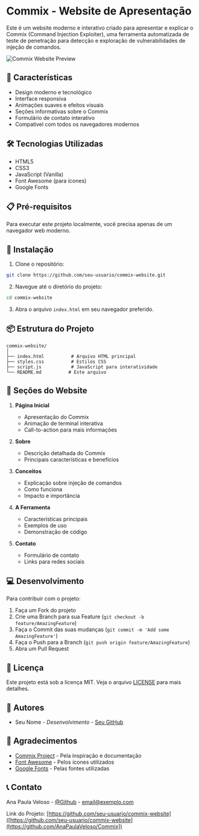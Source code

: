# Commix - Website de Apresentação

Este é um website moderno e interativo criado para apresentar e explicar o Commix (Command Injection Exploiter), uma ferramenta automatizada de teste de penetração para detecção e exploração de vulnerabilidades de injeção de comandos.

![Commix Website Preview](preview.png)

## 🚀 Características

- Design moderno e tecnológico
- Interface responsiva
- Animações suaves e efeitos visuais
- Seções informativas sobre o Commix
- Formulário de contato interativo
- Compatível com todos os navegadores modernos

## 🛠️ Tecnologias Utilizadas

- HTML5
- CSS3
- JavaScript (Vanilla)
- Font Awesome (para ícones)
- Google Fonts

## 📋 Pré-requisitos

Para executar este projeto localmente, você precisa apenas de um navegador web moderno.

## 🔧 Instalação

1. Clone o repositório:
```bash
git clone https://github.com/seu-usuario/commix-website.git
```

2. Navegue até o diretório do projeto:
```bash
cd commix-website
```

3. Abra o arquivo `index.html` em seu navegador preferido.

## 📦 Estrutura do Projeto

```
commix-website/
│
├── index.html          # Arquivo HTML principal
├── styles.css          # Estilos CSS
├── script.js           # JavaScript para interatividade
└── README.md          # Este arquivo
```

## 🎨 Seções do Website

1. **Página Inicial**
   - Apresentação do Commix
   - Animação de terminal interativa
   - Call-to-action para mais informações

2. **Sobre**
   - Descrição detalhada do Commix
   - Principais características e benefícios

3. **Conceitos**
   - Explicação sobre injeção de comandos
   - Como funciona
   - Impacto e importância

4. **A Ferramenta**
   - Características principais
   - Exemplos de uso
   - Demonstração de código

5. **Contato**
   - Formulário de contato
   - Links para redes sociais

## 💻 Desenvolvimento

Para contribuir com o projeto:

1. Faça um Fork do projeto
2. Crie uma Branch para sua Feature (`git checkout -b feature/AmazingFeature`)
3. Faça o Commit das suas mudanças (`git commit -m 'Add some AmazingFeature'`)
4. Faça o Push para a Branch (`git push origin feature/AmazingFeature`)
5. Abra um Pull Request

## 📝 Licença

Este projeto está sob a licença MIT. Veja o arquivo [LICENSE](LICENSE) para mais detalhes.

## 👥 Autores

- Seu Nome - *Desenvolvimento* - [Seu GitHub](https://github.com/seu-usuario)

## 🙏 Agradecimentos

- [Commix Project](https://github.com/commixproject/commix) - Pela inspiração e documentação
- [Font Awesome](https://fontawesome.com/) - Pelos ícones utilizados
- [Google Fonts](https://fonts.google.com/) - Pelas fontes utilizadas

## 📞 Contato

Ana Paula Veloso - [@Github](https://twitter.com/seu_twitter) - email@exemplo.com

Link do Projeto: [https://github.com/seu-usuario/commix-website]([https://github.com/seu-usuario/commix-website](https://github.com/AnaPaulaVeloso/Commix])
